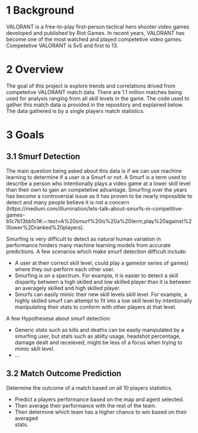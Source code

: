 <h1>1 Background</h1>
VALORANT is a free-to-play first-person tactical hero shooter video games developed and published by Riot Games. In recent years, VALORANT has become one of the most watched and played competetive video games. Competetive VALORANT is 5v5 and first to 13.

<h1>2 Overview</h1>
The goal of this project is explore trends and correlations drived from competetive VALORANT match data. There are 1.1 million matches being used for analysis ranging from all skill levels in the game. The code used to gather this match data is provided in the repository and explained below. The data gathered is by a single players match statistics.

<h1>3 Goals</h1>
<h2>3.1 Smurf Detection</h2>
The main question being asked about this data is if we can use machine learning to determine if a user is a Smurf or not. A Smurf is a term used to describe a person who intentionally plays a video game at a lower skill level than their own to gain an competetive advantage. Smurfing over the years has become a controversial issue as it has proven to be nearly impossible to detect and many people believe it is not a concern (https://medium.com/illumination/lets-talk-about-smurfs-in-competitive-games-b1c7b13bb1c1#:~:text=A%20smurf%20is%20a%20term,play%20against%20lower%2Dranked%20players). 

Smurfing is very difficult to detect as natural human variation in performance hinders many machine learning models from accurate predictions. A few scenarios which make smurf detection difficult include:
* A user at their correct skill level, could play a game(or series of games) where they out-perform each other user.
* Smurfing is on a spectrum. For example, it is easier to detect a skill disparity between a high skilled and low skilled player than it is between an averagely skilled and high skilled player.
* Smurfs can easily mimic their new skill levels skill level. For example, a highly skilled smurf can attempt to fit into a low skill level by intentionally manipulating their stats to conform with other players at that level. 

A few Hypothesese about smurf detection:
* Generic stats such as kills and deaths can be easily manipulated by a smurfing user, but stats such as abilty usage, headshot percentage, damage dealt and receieved, might be less of a focus when trying to mimic skill level.
* ...
    
<h2>3.2 Match Outcome Prediction</h2>

Determine the outcome of a match based on all 10 players statistics.
* Predict a players performance based on the map and agent selected.
* Then average their performance with the rest of the team.
* Then determine which team has a higher chance to win based on their averaged  
stats.
